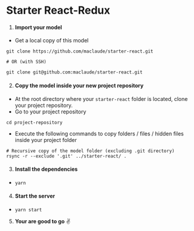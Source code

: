 Starter React-Redux
=================

1. #### Import your model

- Get a local copy of this model
```
git clone https://github.com/maclaude/starter-react.git

# OR (with SSH)

git clone git@github.com:maclaude/starter-react.git
```

2. #### Copy the model inside your new project repository

- At the root directory where your `starter-react` folder is located, clone your project repository.
- Go to your project repository
```
cd project-repository
```
- Execute the following commands to copy folders / files / hidden files inside your project folder

```
# Recursive copy of the model folder (excluding .git directory)
rsync -r --exclude '.git' ../starter-react/ .
```

3. #### Install the dependencies

- `yarn`

4. #### Start the server

- `yarn start`
 
5. __Your are good to go__ :v:
